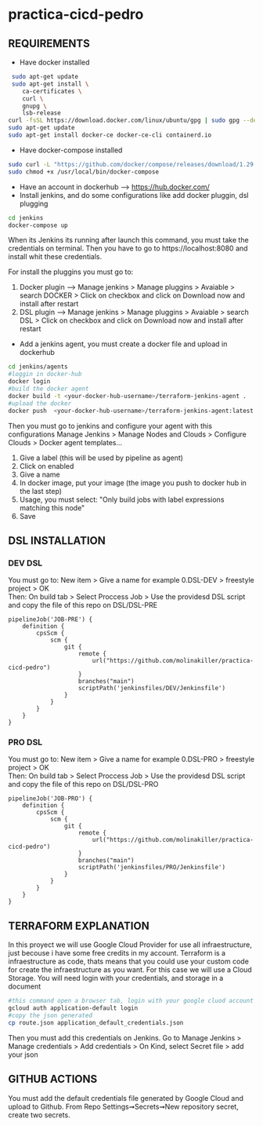 # practica-cicd-pedro
## REQUIREMENTS

- Have docker installed
``` bash
 sudo apt-get update
 sudo apt-get install \
    ca-certificates \
    curl \
    gnupg \
    lsb-release
curl -fsSL https://download.docker.com/linux/ubuntu/gpg | sudo gpg --dearmor -o /usr/share/keyrings/docker-archive-keyring.gpg
sudo apt-get update
sudo apt-get install docker-ce docker-ce-cli containerd.io
```
- Have docker-compose installed
``` bash
sudo curl -L "https://github.com/docker/compose/releases/download/1.29.2/docker-compose-$(uname -s)-$(uname -m)" -o /usr/local/bin/docker-compose
sudo chmod +x /usr/local/bin/docker-compose
```
- Have an account in dockerhub --> https://hub.docker.com/
- Install jenkins, and do some configurations like add docker pluggin, dsl plugging 
``` bash
cd jenkins
docker-compose up
```
When its Jenkins its running after launch this command, you must take the credentials on terminal.
Then you have to go to https://localhost:8080 and install whit these credentials.

For install the pluggins you must go to:
1) Docker plugin --> Manage jenkins > Manage pluggins > Avaiable > search DOCKER > Click on checkbox and click on Download now and install after restart
2) DSL plugin --> Manage jenkins > Manage pluggins > Avaiable > search DSL > Click on checkbox and click on Download now and install after restart

- Add a jenkins agent, you must create a docker file and upload in dockerhub
``` bash
cd jenkins/agents
#loggin in docker-hub
docker login
#build the docker agent
docker build -t <your-docker-hub-username>/terraform-jenkins-agent .
#upload the docker
docker push  <your-docker-hub-username>/terraform-jenkins-agent:latest
```
Then you must go to jenkins and configure your agent with this configurations
Manage Jenkins > Manage Nodes and Clouds > Configure Clouds > Docker agent templates...
1) Give a label (this will be used by pipeline as agent)
2) Click on enabled
3) Give a name
4) In docker image, put your image (the image you push to docker hub in the last step)
5) Usage, you must select: "Only build jobs with label expressions matching this node"
6) Save

## DSL INSTALLATION

### DEV DSL
You must go to: New item > Give a name for example 0.DSL-DEV > freestyle project > OK  
Then: On build tab > Select Proccess Job >  Use the providesd DSL script and copy the file of this repo on DSL/DSL-PRE
```
pipelineJob('JOB-PRE') {
    definition {
        cpsScm {
            scm {
                git {
                    remote {
                        url("https://github.com/molinakiller/practica-cicd-pedro")
                    }
                    branches("main")
                    scriptPath('jenkinsfiles/DEV/Jenkinsfile')
                }
            }
        }
    }
}
```
### PRO DSL
You must go to: New item > Give a name for example 0.DSL-PRO > freestyle project > OK  
Then: On build tab > Select Proccess Job >  Use the providesd DSL script and copy the file of this repo on DSL/DSL-PRO
```
pipelineJob('JOB-PRO') {
    definition {
        cpsScm {
            scm {
                git {
                    remote {
                        url("https://github.com/molinakiller/practica-cicd-pedro")
                    }
                    branches("main")
                    scriptPath('jenkinsfiles/PRO/Jenkinsfile')
                }
            }
        }
    }
}
```

## TERRAFORM EXPLANATION

In this proyect we will use Google Cloud Provider for use all infraestructure, just becouse i have some free credits in my account.
Terraform is a infraestructure as code, thats means that you could use your custom code for create the infraestructure as you want.
For this case we will use a Cloud Storage.
You will need login with your credentials, and storage in a document
```bash  
#this command open a browser tab, login with your google cluod account
gcloud auth application-default login
#copy the json generated
cp route.json application_default_credentials.json
```
Then you must add this credentials on Jenkins.
Go to Manage Jenkins > Manage credentials > Add credentials > On Kind, select Secret file > add your json

## GITHUB ACTIONS
You must add the default credentials file generated by Google Cloud and upload to Github.
From Repo Settings➞Secrets➞New repository secret, create two secrets.



  
